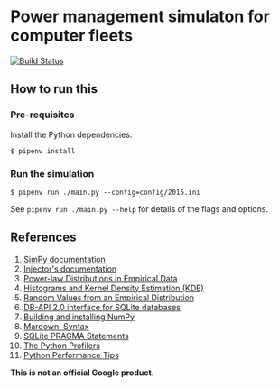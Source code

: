 # Power management simulaton for computer fleets

[![Build Status](https://travis-ci.org/asi-uniovi/power-simulation.svg?branch=master)](https://travis-ci.org/asi-uniovi/power-simulation)

## How to run this

### Pre-requisites

Install the Python dependencies:

`$ pipenv install`

### Run the simulation

`$ pipenv run ./main.py --config=config/2015.ini`

See `pipenv run ./main.py --help` for details of the flags and options.

## References

1. [SimPy documentation](
    https://simpy.readthedocs.org)
1. [Injector's documentation](
    https://injector.readthedocs.org)
1. [Power-law Distributions in Empirical Data](
    http://tuvalu.santafe.edu/~aaronc/powerlaws/)
1. [Histograms and Kernel Density Estimation (KDE)](
    http://www.mglerner.com/blog/?p=28)
1. [Random Values from an Empirical Distribution](
    http://www.astroml.org/book_figures/chapter3/fig_clone_distribution.html)
1. [DB-API 2.0 interface for SQLite databases](
    https://docs.python.org/3/library/sqlite3.html)
1. [Building and installing NumPy](
    http://docs.scipy.org/doc/numpy/user/install.html)
1. [Mardown: Syntax](
    https://daringfireball.net/projects/markdown/syntax)
1. [SQLite PRAGMA Statements](
    https://www.sqlite.org/pragma.html)
1. [The Python Profilers](
    https://docs.python.org/3/library/profile.html)
1. [Python Performance Tips](
    https://wiki.python.org/moin/PythonSpeed/PerformanceTips)

**This is not an official Google product**.
